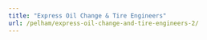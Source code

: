 ```yaml
---
title: "Express Oil Change & Tire Engineers"
url: /pelham/express-oil-change-and-tire-engineers-2/
---
```

